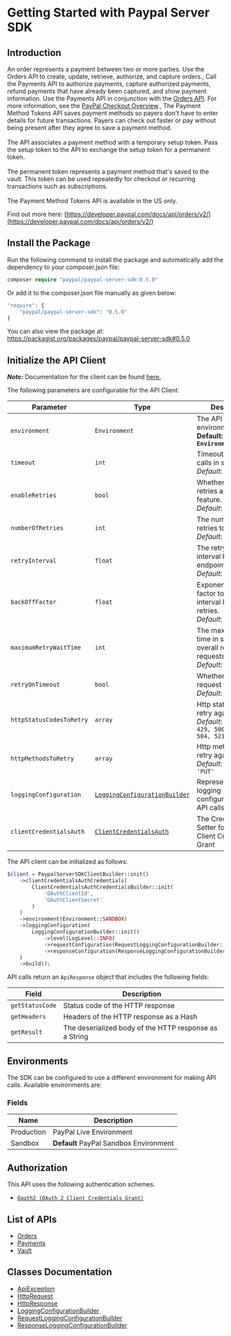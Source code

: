 
# Getting Started with Paypal Server SDK

## Introduction

An order represents a payment between two or more parties. Use the Orders API to create, update, retrieve, authorize, and capture orders., Call the Payments API to authorize payments, capture authorized payments, refund payments that have already been captured, and show payment information. Use the Payments API in conjunction with the <a href="/docs/api/orders/v2/">Orders API</a>. For more information, see the <a href="/docs/checkout/">PayPal Checkout Overview</a>., The Payment Method Tokens API saves payment methods so payers don't have to enter details for future transactions. Payers can check out faster or pay without being present after they agree to save a payment method.<br><br>The API associates a payment method with a temporary setup token. Pass the setup token to the API to exchange the setup token for a permanent token.<br><br>The permanent token represents a payment method that's saved to the vault. This token can be used repeatedly for checkout or recurring transactions such as subscriptions.<br><br>The Payment Method Tokens API is available in the US only.

Find out more here: [https://developer.paypal.com/docs/api/orders/v2/](https://developer.paypal.com/docs/api/orders/v2/)

## Install the Package

Run the following command to install the package and automatically add the dependency to your composer.json file:

```php
composer require "paypal/paypal-server-sdk:0.5.0"
```

Or add it to the composer.json file manually as given below:

```php
"require": {
    "paypal/paypal-server-sdk": "0.5.0"
}
```

You can also view the package at:
https://packagist.org/packages/paypal/paypal-server-sdk#0.5.0

## Initialize the API Client

**_Note:_** Documentation for the client can be found [here.](https://www.github.com/paypal/PayPal-PHP-Server-SDK/tree/0.5.0/doc/client.md)

The following parameters are configurable for the API Client:

| Parameter | Type | Description |
|  --- | --- | --- |
| `environment` | `Environment` | The API environment. <br> **Default: `Environment.SANDBOX`** |
| `timeout` | `int` | Timeout for API calls in seconds.<br>*Default*: `0` |
| `enableRetries` | `bool` | Whether to enable retries and backoff feature.<br>*Default*: `false` |
| `numberOfRetries` | `int` | The number of retries to make.<br>*Default*: `0` |
| `retryInterval` | `float` | The retry time interval between the endpoint calls.<br>*Default*: `1` |
| `backOffFactor` | `float` | Exponential backoff factor to increase interval between retries.<br>*Default*: `2` |
| `maximumRetryWaitTime` | `int` | The maximum wait time in seconds for overall retrying requests.<br>*Default*: `0` |
| `retryOnTimeout` | `bool` | Whether to retry on request timeout.<br>*Default*: `true` |
| `httpStatusCodesToRetry` | `array` | Http status codes to retry against.<br>*Default*: `408, 413, 429, 500, 502, 503, 504, 521, 522, 524` |
| `httpMethodsToRetry` | `array` | Http methods to retry against.<br>*Default*: `'GET', 'PUT'` |
| `loggingConfiguration` | [`LoggingConfigurationBuilder`](https://www.github.com/paypal/PayPal-PHP-Server-SDK/tree/0.5.0/doc/logging-configuration-builder.md) | Represents the logging configurations for API calls |
| `clientCredentialsAuth` | [`ClientCredentialsAuth`](https://www.github.com/paypal/PayPal-PHP-Server-SDK/tree/0.5.0/doc/auth/oauth-2-client-credentials-grant.md) | The Credentials Setter for OAuth 2 Client Credentials Grant |

The API client can be initialized as follows:

```php
$client = PaypalServerSDKClientBuilder::init()
    ->clientCredentialsAuthCredentials(
        ClientCredentialsAuthCredentialsBuilder::init(
            'OAuthClientId',
            'OAuthClientSecret'
        )
    )
    ->environment(Environment::SANDBOX)
    ->loggingConfiguration(
        LoggingConfigurationBuilder::init()
            ->level(LogLevel::INFO)
            ->requestConfiguration(RequestLoggingConfigurationBuilder::init()->body(true))
            ->responseConfiguration(ResponseLoggingConfigurationBuilder::init()->headers(true))
    )
    ->build();
```

API calls return an `ApiResponse` object that includes the following fields:

| Field | Description |
|  --- | --- |
| `getStatusCode` | Status code of the HTTP response |
| `getHeaders` | Headers of the HTTP response as a Hash |
| `getResult` | The deserialized body of the HTTP response as a String |

## Environments

The SDK can be configured to use a different environment for making API calls. Available environments are:

### Fields

| Name | Description |
|  --- | --- |
| Production | PayPal Live Environment |
| Sandbox | **Default** PayPal Sandbox Environment |

## Authorization

This API uses the following authentication schemes.

* [`Oauth2 (OAuth 2 Client Credentials Grant)`](https://www.github.com/paypal/PayPal-PHP-Server-SDK/tree/0.5.0/doc/auth/oauth-2-client-credentials-grant.md)

## List of APIs

* [Orders](https://www.github.com/paypal/PayPal-PHP-Server-SDK/tree/0.5.0/doc/controllers/orders.md)
* [Payments](https://www.github.com/paypal/PayPal-PHP-Server-SDK/tree/0.5.0/doc/controllers/payments.md)
* [Vault](https://www.github.com/paypal/PayPal-PHP-Server-SDK/tree/0.5.0/doc/controllers/vault.md)

## Classes Documentation

* [ApiException](https://www.github.com/paypal/PayPal-PHP-Server-SDK/tree/0.5.0/doc/api-exception.md)
* [HttpRequest](https://www.github.com/paypal/PayPal-PHP-Server-SDK/tree/0.5.0/doc/http-request.md)
* [HttpResponse](https://www.github.com/paypal/PayPal-PHP-Server-SDK/tree/0.5.0/doc/http-response.md)
* [LoggingConfigurationBuilder](https://www.github.com/paypal/PayPal-PHP-Server-SDK/tree/0.5.0/doc/logging-configuration-builder.md)
* [RequestLoggingConfigurationBuilder](https://www.github.com/paypal/PayPal-PHP-Server-SDK/tree/0.5.0/doc/request-logging-configuration-builder.md)
* [ResponseLoggingConfigurationBuilder](https://www.github.com/paypal/PayPal-PHP-Server-SDK/tree/0.5.0/doc/response-logging-configuration-builder.md)

